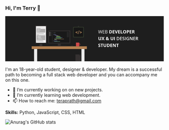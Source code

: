 ### Hi, I'm Terry 👋
![](https://raw.githubusercontent.com/teraprath/teraprath/main/GitHubBanner.png)

I'm an 18-year-old student, designer & developer. My dream is a successful path to becoming a full stack web developer and you can accompany me on this one.

- 🔭 I’m currently working on on new projects. 
- 🌱 I’m currently learning web development. 
- 📫 How to reach me: teraprath@gmail.com 

**Skills:** Python, JavaScript, CSS, HTML

![Anurag's GitHub stats](https://github-readme-stats.vercel.app/api?username=teraprath&show_icons=true&theme=dark)
